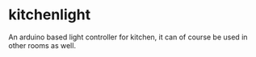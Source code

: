 kitchenlight
============

An arduino based light controller for kitchen, it can of course be used in other rooms as well.